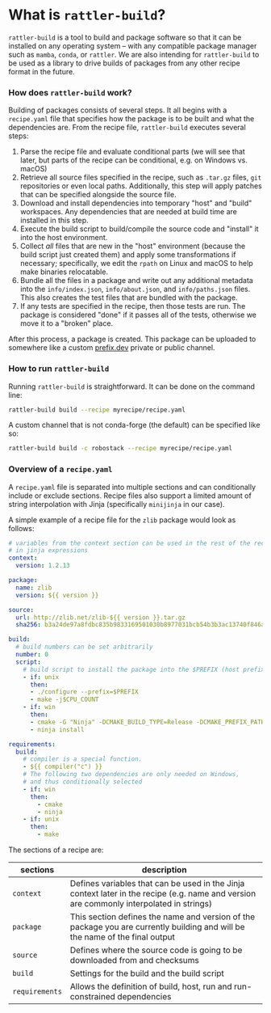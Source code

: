 # What is `rattler-build`?

`rattler-build` is a tool to build and package software so that it can be
installed on any operating system – with any compatible package manager such as
`mamba`, `conda`, or `rattler`. We are also intending for `rattler-build` to be
used as a library to drive builds of packages from any other recipe format in
the future.

### How does `rattler-build` work?

Building of packages consists of several steps. It all begins with a
`recipe.yaml` file that specifies how the package is to be built and what the
dependencies are. From the recipe file, `rattler-build` executes several steps:

1. Parse the recipe file and evaluate conditional parts (we will see that later,
   but parts of the recipe can be conditional, e.g. on Windows vs. macOS)
2. Retrieve all source files specified in the recipe, such as `.tar.gz` files,
   `git` repositories or even local paths. Additionally, this step will apply
   patches that can be specified alongside the source file.
3. Download and install dependencies into temporary "host" and "build"
   workspaces. Any dependencies that are needed at build time are installed in
   this step.
4. Execute the build script to build/compile the source code and "install" it
   into the host environment.
5. Collect _all_ files that are new in the "host" environment (because the build
   script just created them) and apply some transformations if necessary;
   specifically, we edit the `rpath` on Linux and macOS to help make binaries
   relocatable.
6. Bundle all the files in a package and write out any additional metadata into
   the `info/index.json`, `info/about.json`, and `info/paths.json` files. This
   also creates the test files that are bundled with the package.
7. If any tests are specified in the recipe, then those tests are run. The package
   is considered "done" if it passes all of the tests, otherwise we move it to a
   "broken" place.

After this process, a package is created. This package can be uploaded to somewhere
like a custom [prefix.dev](https://prefix.dev) private or public channel.

### How to run `rattler-build`

Running `rattler-build` is straightforward. It can be done on the command line:

```sh
rattler-build build --recipe myrecipe/recipe.yaml
```

A custom channel that is not conda-forge (the default) can be specified like so:

```sh
rattler-build build -c robostack --recipe myrecipe/recipe.yaml
```

### Overview of a `recipe.yaml`

A `recipe.yaml` file is separated into multiple sections and can conditionally
include or exclude sections. Recipe files also support a limited amount of
string interpolation with Jinja (specifically `minijinja` in our case).

A simple example of a recipe file for the `zlib` package would look as follows:

```yaml title="recipe.yaml"
# variables from the context section can be used in the rest of the recipe
# in jinja expressions
context:
  version: 1.2.13

package:
  name: zlib
  version: ${{ version }}

source:
  url: http://zlib.net/zlib-${{ version }}.tar.gz
  sha256: b3a24de97a8fdbc835b9833169501030b8977031bcb54b3b3ac13740f846ab30

build:
  # build numbers can be set arbitrarily
  number: 0
  script:
    # build script to install the package into the $PREFIX (host prefix)
    - if: unix
      then:
      - ./configure --prefix=$PREFIX
      - make -j$CPU_COUNT
    - if: win
      then:
      - cmake -G "Ninja" -DCMAKE_BUILD_TYPE=Release -DCMAKE_PREFIX_PATH=%LIBRARY_PREFIX%
      - ninja install

requirements:
  build:
    # compiler is a special function.
    - ${{ compiler("c") }}
    # The following two dependencies are only needed on Windows,
    # and thus conditionally selected
    - if: win
      then:
        - cmake
        - ninja
    - if: unix
      then:
        - make
```

The sections of a recipe are:

| sections       | description                                                                                                                                                     |
| -------------- | --------------------------------------------------------------------------------------------------------------------------------------------------------------- |
| `context`      | Defines variables that can be used in the Jinja context later in the recipe (e.g. name and version are commonly interpolated in strings) |
| `package`      | This section defines the name and version of the package you are currently building and will be the name of the final output                                    |
| `source`       | Defines where the source code is going to be downloaded from and checksums                                                                                 |
| `build`        | Settings for the build and the build script                                                                                                                 |
| `requirements` | Allows the definition of build, host, run and run-constrained dependencies                                                                                      |
